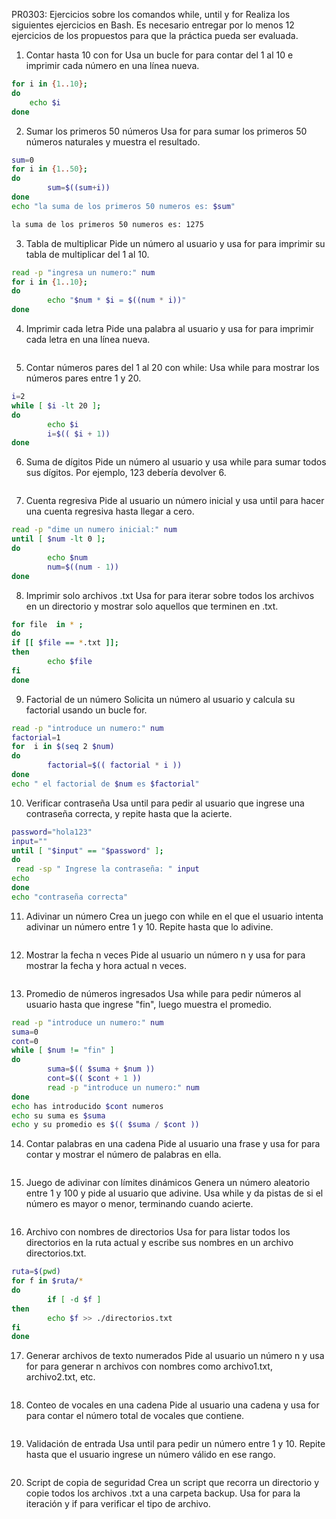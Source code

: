 PR0303: 
Ejercicios sobre los comandos while, until y for
Realiza los siguientes ejercicios en Bash. Es necesario entregar por lo menos 12 ejercicios de los propuestos para que la práctica pueda ser evaluada.

1. Contar hasta 10 con for
Usa un bucle for para contar del 1 al 10 e imprimir cada número en una línea nueva.
```bash
for i in {1..10};
do
    echo $i
done

```
2. Sumar los primeros 50 números
Usa for para sumar los primeros 50 números naturales y muestra el resultado.
```bash
sum=0
for i in {1..50};
do 
        sum=$((sum+i))
done
echo "la suma de los primeros 50 numeros es: $sum"

la suma de los primeros 50 numeros es: 1275
```
3. Tabla de multiplicar
Pide un número al usuario y usa for para imprimir su tabla de multiplicar del 1 al 10.
```bash
read -p "ingresa un numero:" num
for i in {1..10};
do 
        echo "$num * $i = $((num * i))"
done
```
4. Imprimir cada letra
Pide una palabra al usuario y usa for para imprimir cada letra en una línea nueva.
```bash

```
5. Contar números pares del 1 al 20 con while:
Usa while para mostrar los números pares entre 1 y 20.
```bash
i=2
while [ $i -lt 20 ];
do 
        echo $i
        i=$(( $i + 1))
done
```

6. Suma de dígitos
Pide un número al usuario y usa while para sumar todos sus dígitos. Por ejemplo, 123 debería devolver 6.
```bash

```
7. Cuenta regresiva
Pide al usuario un número inicial y usa until para hacer una cuenta regresiva hasta llegar a cero.
```bash
read -p "dime un numero inicial:" num
until [ $num -lt 0 ];
do
        echo $num
        num=$((num - 1)) 
done
```
8. Imprimir solo archivos .txt
Usa for para iterar sobre todos los archivos en un directorio y mostrar solo aquellos que terminen en .txt.
```bash                              
for file  in * ;
do 
if [[ $file == *.txt ]];
then 
        echo $file
fi
done
```
9. Factorial de un número
Solicita un número al usuario y calcula su factorial usando un bucle for.
```bash
read -p "introduce un numero:" num
factorial=1
for  i in $(seq 2 $num)
do 
        factorial=$(( factorial * i ))
done
echo " el factorial de $num es $factorial"
```
10. Verificar contraseña
Usa until para pedir al usuario que ingrese una contraseña correcta, y repite hasta que la acierte.
```bash
password="hola123"
input=""
until [ "$input" == "$password" ];
do
 read -sp " Ingrese la contraseña: " input
echo 
done 
echo "contraseña correcta"
```
11. Adivinar un número
Crea un juego con while en el que el usuario intenta adivinar un número entre 1 y 10. Repite hasta que lo adivine.
```bash

```
12. Mostrar la fecha n veces
Pide al usuario un número n y usa for para mostrar la fecha y hora actual n veces.
```bash

```
13. Promedio de números ingresados
Usa while para pedir números al usuario hasta que ingrese "fin", luego muestra el promedio.
```bash
read -p "introduce un numero:" num
suma=0
cont=0
while [ $num != "fin" ]
do
        suma=$(( $suma + $num ))
        cont=$(( $cont + 1 ))
        read -p "introduce un numero:" num
done
echo has introducido $cont numeros 
echo su suma es $suma
echo y su promedio es $(( $suma / $cont ))
```
14. Contar palabras en una cadena
Pide al usuario una frase y usa for para contar y mostrar el número de palabras en ella.
```bash

```
15. Juego de adivinar con límites dinámicos
Genera un número aleatorio entre 1 y 100 y pide al usuario que adivine. Usa while y da pistas de si el número es mayor o menor, terminando cuando acierte.
```bash

```
16. Archivo con nombres de directorios
Usa for para listar todos los directorios en la ruta actual y escribe sus nombres en un archivo directorios.txt.
```bash
ruta=$(pwd)
for f in $ruta/*
do
        if [ -d $f ]
then 
        echo $f >> ./directorios.txt
fi
done

```
17. Generar archivos de texto numerados
Pide al usuario un número n y usa for para generar n archivos con nombres como archivo1.txt, archivo2.txt, etc.
```bash

```
18. Conteo de vocales en una cadena
Pide al usuario una cadena y usa for para contar el número total de vocales que contiene.
```bash

```
19. Validación de entrada
Usa until para pedir un número entre 1 y 10. Repite hasta que el usuario ingrese un número válido en ese rango.
```bash

```
20. Script de copia de seguridad
Crea un script que recorra un directorio y copie todos los archivos .txt a una carpeta backup. Usa for para la iteración y if para verificar el tipo de archivo.
```bash

```